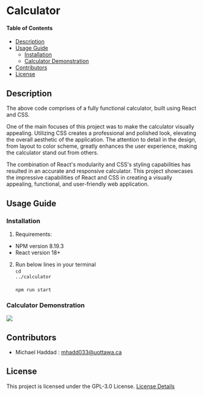 # Calculator

#### Table of Contents 
- [Description](#desc)
- [Usage Guide](#inst)
  * [Installation](#inst1)
  * [Calculator Demonstration](#demo)
- [Contributors](#cont)
- [License](#lics)

<a name="desc"></a>
## Description
The above code comprises of a fully functional calculator, built using React and CSS.

One of the main focuses of this project was to make the calculator visually appealing. Utilizing CSS creates a professional and polished look, elevating the overall aesthetic of the application. The attention to detail in the design, from layout to color scheme, greatly enhances the user experience, making the calculator stand out from others.

The combination of React's modularity and CSS's styling capabilities has resulted in an accurate and responsive calculator. This project showcases the impressive capabilities of React and CSS in creating a visually appealing, functional, and user-friendly web application.

<a name="inst"></a>
## Usage Guide
<a name="inst1"></a>
### Installation
1. Requirements: 
- NPM version 8.19.3
- React version 18+

2. Run below lines in your terminal
<br><code>cd ../calculator</code><br><br><code>npm run start</code>

<a name="demo"></a>
### Calculator Demonstration

![][calcDemo]

<a name="cont"></a>
## Contributors
- Michael Haddad : mhadd033@uottawa.ca

<a name="lics"></a>
## License
This project is licensed under the GPL-3.0 License. [License Details](../master/LICENSE.md)

[calcDemo]: ./calcTEST.gif
